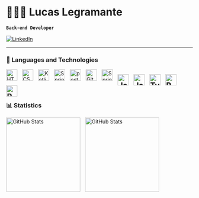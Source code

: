 # 👨🏻‍💻 Lucas Legramante

**`Back-end Developer`**

<p align="left">
    <a href="https://www.linkedin.com/in/lucaslegramante/" target="_blank">
        <img
            alt="LinkedIn"
            title="Conecte-se comigo no LinkedIn"
            src="https://custom-icon-badges.demolab.com/badge/-LinkedIn-blue?style=for-the-badge&logo=linkedin&logoColor=white"
        />
    </a>
</p>

---

### 🤖 Languages ​​and Technologies

<img
    align="left"
    alt="HTML"
    title="HTML"
    width="30px"
    style="padding-right: 10px;"
    src="https://cdn.jsdelivr.net/gh/devicons/devicon@latest/icons/html5/html5-original.svg"
/>
<img
    align="left"
    alt="CSS"
    title="CSS"
    width="30px"
    style="padding-right: 10px;"
    src="https://cdn.jsdelivr.net/gh/devicons/devicon@latest/icons/css3/css3-original.svg"
/>
<img align="left"
    alt="Kotlin"
    title="Kotlin"
    width="30px"
    style="padding-right: 10px;"
    src="https://cdn.jsdelivr.net/gh/devicons/devicon@latest/icons/kotlin/kotlin-original.svg" />
<img align="left"
    alt="Spring"
    title="Spring"
    width="30px"
    style="padding-right: 10px;"
     src="https://cdn.jsdelivr.net/gh/devicons/devicon@latest/icons/spring/spring-original.svg" />
<img
    align="left"
    alt="postgresql"
    title="postgresql"
    width="30px"
    style="padding-right: 10px;"
src="https://cdn.jsdelivr.net/gh/devicons/devicon@latest/icons/postgresql/postgresql-original.svg" />
<img
    align="left"
    alt="Git"
    title="Git"
    width="30px"
    style="padding-right: 10px;"
    src="https://cdn.jsdelivr.net/gh/devicons/devicon@latest/icons/git/git-original.svg"
/>
<img
    align="left"
    alt="Spring"
    title="Spring"
    width="30px"
    style="padding-right: 10px;"
    src="https://cdn.jsdelivr.net/gh/devicons/devicon@latest/icons/postman/postman-original.svg" />

<img align="left"
    alt="Java"
    title="Java"
    width="30px"
    style="padding-right: 10px;"
    src="https://cdn.jsdelivr.net/gh/devicons/devicon@latest/icons/java/java-original-wordmark.svg" />
<img
    align="left"
    alt="JavaScript"
    title="JavaScript"
    width="30px"
    style="padding-right: 10px;"
    src="https://cdn.jsdelivr.net/gh/devicons/devicon@latest/icons/javascript/javascript-original.svg"
/>
<img
    align="left"
    alt="TypeScript"
    title="TypeScript"
    width="30px"
    style="padding-right: 10px;"
    src="https://cdn.jsdelivr.net/gh/devicons/devicon@latest/icons/typescript/typescript-original.svg"
/>
<img
    align="left"
    alt="React"
    title="React"
    width="30px"
    style="padding-right: 10px;"
    src="https://cdn.jsdelivr.net/gh/devicons/devicon@latest/icons/react/react-original.svg"
/>
<img
    align="left"
    alt="Python"
    title="Python"
    width="30px"
    style="padding-right: 10px;"
    src="https://cdn.jsdelivr.net/gh/devicons/devicon@latest/icons/python/python-original.svg"
/>
<br/>
<br/>
---

### 📊 Statistics

<p>
    <img align="left"
            alt="GitHub Stats"
            height="200"
            style="padding-right: 10px;"
            src="https://github-readme-stats-git-main-lucas-legramantes-projects.vercel.app/api?username=lucaslegramante&theme=tokyonight&show_icons=true&show=reviews,discussions_started,discussions_answered,prs_merged,prs_merged_percentage&count_private=true"
    />
    <img  align="left"
        alt="GitHub Stats"
        height="200"
        src="https://github-readme-stats.vercel.app/api/top-langs/?username=lucaslegramante&theme=tokyonight&layout=compact&custom_title=Technologies&langs_count=9"
    />
</p>

<!--

**lucaslegramante/lucaslegramante** is a ✨ _special_ ✨ repository because its `README.md` (this file) appears on your GitHub profile.
[See the stats here!](https://github-legras-readme-stats-iy0hj2hjj-lucas-legramantes-projects.vercel.app/api?username=lucaslegramante&theme=merko&show_icons=true&show=reviews,discussions_started,discussions_answered,prs_merged,prs_merged_percentage&theme=radical&count_private=true)

[![Legras's GitHub Stats](https://github-legras-readme-stats-iy0hj2hjj-lucas-legramantes-projects.vercel.app/api?username=lucaslegramante&show_icons=true&include_all_commits=true&count_private=true&theme=radical)(https://github.com/lucaslegramante)]

Here are some ideas to get you started:
[![Top Langs](https://github-readme-stats.vercel.app/api/top-langs/?username=lucaslegramante&layout=compact)](https://github.com/anuraghazra/github-readme-stats)

[![Top Langs](https://github-readme-stats.vercel.app/api/top-langs/?username=lucaslegramante)](https://github.com/anuraghazra/github-readme-stats)

- 🔭 I’m currently working on ...
- 🌱 I’m currently learning ...
- 👯 I’m looking to collaborate on ...
- 🤔 I’m looking for help with ...
- 💬 Ask me about ...
- 📫 How to reach me: ...
- 😄 Pronouns: ...
- ⚡ Fun fact: ...
-->
